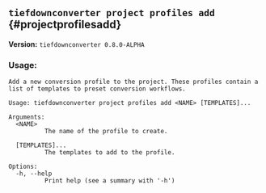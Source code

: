 ## `tiefdownconverter project profiles add` {#projectprofilesadd}

**Version:** `tiefdownconverter 0.8.0-ALPHA`

### Usage:
```
Add a new conversion profile to the project. These profiles contain a list of templates to preset conversion workflows.

Usage: tiefdownconverter project profiles add <NAME> [TEMPLATES]...

Arguments:
  <NAME>
          The name of the profile to create.

  [TEMPLATES]...
          The templates to add to the profile.

Options:
  -h, --help
          Print help (see a summary with '-h')
```

